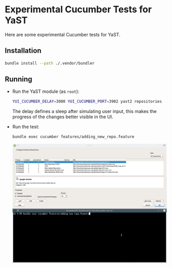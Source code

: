 # Experimental Cucumber Tests for YaST

Here are some experimental Cucumber tests for YaST.

## Installation

```sh
bundle install --path ./.vendor/bundler
```

## Running

- Run the YaST module (as `root`):
  ```sh
  YUI_CUCUMBER_DELAY=3000 YUI_CUCUMBER_PORT=3902 yast2 repositories
  ```
  The delay defines a sleep after simulating user input, this makes the progress
  of the changes better visible in the UI.

- Run the test:
  ```sh
  bundle exec cucumber features/adding_new_repo.feature
  ```

  ![Add repository screencast](images/add_repo.gif)
